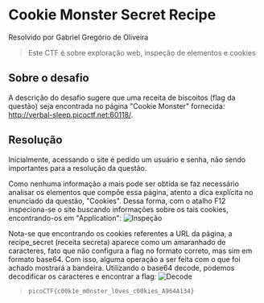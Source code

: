 # Cookie Monster Secret Recipe
Resolvido por Gabriel Gregório de Oliveira
> Este CTF é sobre exploração web, inspeção de elementos e cookies
## Sobre o desafio
A descrição do desafio sugere que uma receita de biscoitos (flag da questão) seja encontrada no página "Cookie Monster" fornecida: http://verbal-sleep.picoctf.net:60118/.
## Resolução
Inicialmente, acessando o site é pedido um usuário e senha, não sendo importantes para a resolução da questão.

Como nenhuma informação a mais pode ser obtida se faz necessário analisar os elementos que compõe essa página, atento a dica explícita no enunciado da questão, "Cookies". Dessa forma, com o atalho F12 inspeciona-se o site buscando informações sobre os tais cookies, encontrando-os em "Application":
![Inspeção](https://github.com/user-attachments/assets/8d383eaa-8f4e-4fa4-bbc4-b79370217c67)


Nota-se que encontrando os cookies referentes a URL da página, a recipe_secret (receita secreta) aparece como um amaranhado de caracteres, fato que não configura a flag no formato correto, mas sim em formato base64. Com isso, alguma operação a ser feita com o que foi achado mostrará a bandeira.
Utilizando o base64 decode, podemos decodificar os caracteres e encontrar a flag:
![Decode](https://github.com/user-attachments/assets/7ec30f4b-f66d-45fd-88da-645b1997e0ca)



>`picoCTF{c00k1e_m0nster_l0ves_c00kies_A964A134}`
 
